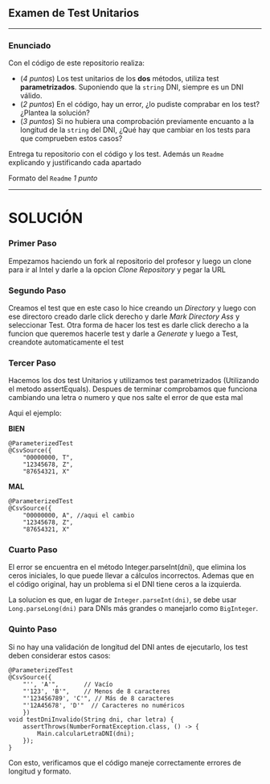 ## Examen de Test Unitarios

---

### Enunciado

Con el código de este repositorio realiza:

- (*4 puntos*) Los test unitarios de los **dos** métodos, utiliza test **parametrizados**. Suponiendo que la `string` DNI, siempre es un DNI válido.
- (*2 puntos*) En el código, hay un error, ¿lo pudiste comprabar en los test? ¿Plantea la solución?
- (*3 puntos*) Si no hubiera una comprobación previamente encuanto a la longitud de la `string` del DNI, ¿Qué hay que cambiar en los tests para que comprueben estos casos?

Entrega tu repositorio con el código y los test. Además un `Readme` explicando y justificando cada apartado

Formato del `Readme` *1 punto*

---


# SOLUCIÓN

### Primer Paso

Empezamos haciendo un fork al repositorio del profesor y luego un clone para ir al Intel y darle a la opcion *Clone Repository* y pegar la URL

### Segundo Paso

Creamos el test que en este caso lo hice creando un *Directory* y luego con ese directoro creado darle click derecho y darle *Mark Directory Ass* y seleccionar Test. Otra forma de hacer los test es darle click derecho a la funcion que queremos hacerle test y darle a *Generate* y luego a Test, creandote automaticamente el test

### Tercer Paso

Hacemos los dos test Unitarios y utilizamos test parametrizados (Utilizando el metodo assertEquals). Despues de terminar comprobamos que funciona cambiando una letra o numero y que nos salte el error de que esta mal

Aqui el ejemplo:

**BIEN**
```
@ParameterizedTest
@CsvSource({
    "00000000, T",
    "12345678, Z",
    "87654321, X"
```
**MAL**
````
@ParameterizedTest
@CsvSource({
    "00000000, A", //aqui el cambio
    "12345678, Z",
    "87654321, X"
````

### Cuarto Paso

El error se encuentra en el método Integer.parseInt(dni), que elimina los ceros iniciales, lo que puede llevar a cálculos incorrectos. Ademas que en el código original, hay un problema si el DNI tiene ceros a la izquierda.

La solucion es que, en lugar de `Integer.parseInt(dni)`, se debe usar `Long.parseLong(dni)` para DNIs más grandes o manejarlo como `BigInteger`.

### Quinto Paso

Si no hay una validación de longitud del DNI antes de ejecutarlo, los test deben considerar estos casos:

````
@ParameterizedTest
@CsvSource({
    "'', 'A'",       // Vacío
    "'123', 'B'",    // Menos de 8 caracteres
    "'123456789', 'C'", // Más de 8 caracteres
    "'12A45678', 'D'"  // Caracteres no numéricos
    })
void testDniInvalido(String dni, char letra) {
    assertThrows(NumberFormatException.class, () -> {
        Main.calcularLetraDNI(dni);
    });
}
````
Con esto, verificamos que el código maneje correctamente errores de longitud y formato.



